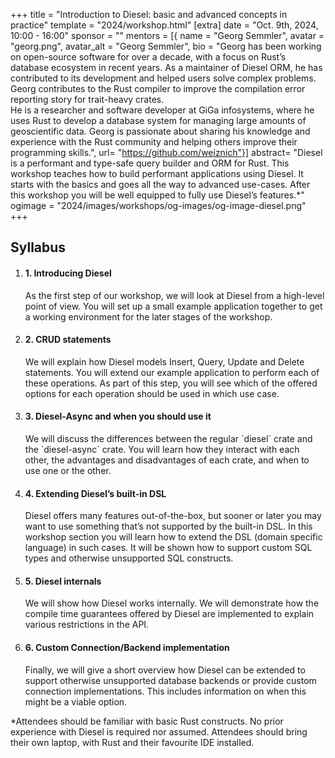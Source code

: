 +++
title = "Introduction to Diesel: basic and advanced concepts in practice"
template = "2024/workshop.html"
[extra]
  date = "Oct. 9th, 2024, 10:00 - 16:00"
  sponsor = ""
  mentors = [{ name = "Georg Semmler", avatar = "georg.png", avatar_alt = "Georg Semmler", bio = "Georg has been working on open-source software for over a decade, with a focus on Rust’s database ecosystem in recent years. As a maintainer of Diesel ORM, he has contributed to its development and helped users solve complex problems. Georg contributes to the Rust compiler to improve the compilation error reporting story for trait-heavy crates.<br> He is a researcher and software developer at GiGa infosystems, where he uses Rust to develop a database system for managing large amounts of geoscientific data. Georg is passionate about sharing his knowledge and experience with the Rust community and helping others improve their programming skills.", url= "https://github.com/weiznich"}]
  abstract= "Diesel is a performant and type-safe query builder and ORM for Rust. This workshop teaches how to build performant applications using Diesel. It starts with the basics and goes all the way to advanced use-cases. After this workshop you will be well equipped to fully use Diesel’s features.*"
  ogimage = "2024/images/workshops/og-images/og-image-diesel.png"
+++

<div class="syllabus mb-10">
  <h2 class="my-7">Syllabus</h2>
  <ol>
   <li class="mb-7 border">
      <h4 class="p-4 border-b">1. Introducing Diesel</h4>
      <div class="p-4 mw-80">
        <p>As the first step of our workshop, we will look at Diesel from a high-level point of view. You will set up a small example application together to get a working environment for the later stages of the workshop.</p>
      </div>
    </li>
    <li class="mb-7 border">
      <h4 class="p-4 border-b">2. CRUD statements</h4>
      <div class="p-4 mw-80">
        <p>We will explain how Diesel models Insert, Query, Update and Delete statements. You will extend our example application to perform each of these operations. As part of this step, you will see which of the offered options for each operation should be used in which use case.</p>
      </div>
    </li>
    <li class="mb-7 border">
      <h4 class="p-4 border-b">3. Diesel-Async and when you should use it</h4>
      <div class="p-4 mw-80">
        <p>We will discuss the differences between the regular `diesel` crate and the `diesel-async` crate. You will learn how they interact with each other, the advantages and disadvantages of each crate, and when to use one or the other.</p>
      </div>
    </li>
    <li class="mb-7 border">
      <h4 class="p-4 border-b">4. Extending Diesel’s built-in DSL</h4>
      <div class="p-4 mw-80">
        <p>Diesel offers many features out-of-the-box, but sooner or later you may want to use something that’s not supported by the built-in DSL. In this workshop section you will learn how to extend the DSL (domain specific language) in such cases. It will be shown how to support custom SQL types and otherwise unsupported SQL constructs.</p>
      </div>
    </li>
    <li class="mb-7 border">
      <h4 class="p-4 border-b">5. Diesel internals</h4>
      <div class="p-4 mw-80">
        <p>We will show how Diesel works internally. We will demonstrate how the compile time guarantees offered by Diesel are implemented to explain various restrictions in the API.</p>
      </div>
    </li>
    <li class="mb-7 border">
      <h4 class="p-4 border-b">6. Custom Connection/Backend implementation</h4>
      <div class="p-4 mw-80">
        <p>Finally, we will give a short overview how Diesel can be extended to support otherwise unsupported database backends or provide custom connection implementations. This includes information on when this might be a viable option.</p>
      </div>
    </li>
  </ol>
  <p class="p-4">
  *Attendees should be familiar with basic Rust constructs. No prior experience with Diesel is required nor assumed. Attendees should bring their own laptop, with Rust and their favourite IDE installed.
</p>
</div>
